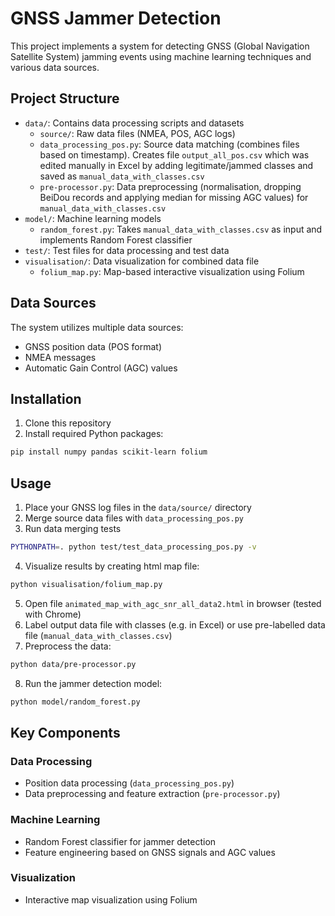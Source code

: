 # GNSS Jammer Detection

This project implements a system for detecting GNSS (Global Navigation Satellite System) jamming events using machine learning techniques and various data sources.

## Project Structure

- `data/`: Contains data processing scripts and datasets
  - `source/`: Raw data files (NMEA, POS, AGC logs)
  - `data_processing_pos.py`: Source data matching (combines files based on timestamp). Creates file `output_all_pos.csv` which was edited manually in Excel by adding legitimate/jammed classes and saved as `manual_data_with_classes.csv`
  - `pre-processor.py`: Data preprocessing (normalisation, dropping BeiDou records and applying median for missing AGC values) for `manual_data_with_classes.csv`
- `model/`: Machine learning models
  - `random_forest.py`: Takes `manual_data_with_classes.csv` as input and implements Random Forest classifier
- `test/`: Test files for data processing and test data
- `visualisation/`: Data visualization for combined data file
  - `folium_map.py`: Map-based interactive visualization using Folium

## Data Sources

The system utilizes multiple data sources:
- GNSS position data (POS format)
- NMEA messages
- Automatic Gain Control (AGC) values

## Installation

1. Clone this repository
2. Install required Python packages:
```bash
pip install numpy pandas scikit-learn folium
```

## Usage

1. Place your GNSS log files in the `data/source/` directory
2. Merge source data files with `data_processing_pos.py`
3. Run data merging tests
```bash
PYTHONPATH=. python test/test_data_processing_pos.py -v
```
4. Visualize results by creating html map file: 
```bash
python visualisation/folium_map.py
```
5. Open file `animated_map_with_agc_snr_all_data2.html` in browser (tested with Chrome)
6. Label output data file with classes (e.g. in Excel) or use pre-labelled data file (`manual_data_with_classes.csv`)
7. Preprocess the data:
```bash
python data/pre-processor.py
```
8. Run the jammer detection model:
```bash
python model/random_forest.py
```

## Key Components

### Data Processing
- Position data processing (`data_processing_pos.py`)
- Data preprocessing and feature extraction (`pre-processor.py`)

### Machine Learning
- Random Forest classifier for jammer detection
- Feature engineering based on GNSS signals and AGC values

### Visualization
- Interactive map visualization using Folium

